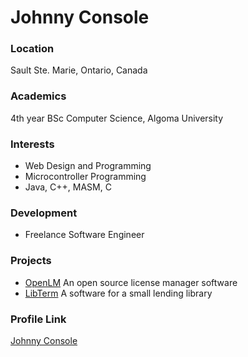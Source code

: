 # Johnny Console

### Location

Sault Ste. Marie, Ontario, Canada

### Academics

4th year BSc Computer Science, Algoma University

### Interests

- Web Design and Programming
- Microcontroller Programming
- Java, C++, MASM, C

### Development

- Freelance Software Engineer

### Projects

- [OpenLM](https://github.com/TechyScientist/OpenLM) An open source license manager software
- [LibTerm](https://github.com/TechyScientist/LibTerm) A software for a small lending library

### Profile Link

[Johnny Console](https://github.com/TechyScientist)
